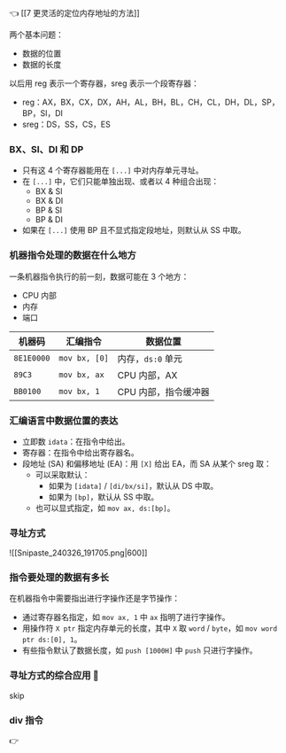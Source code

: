 👈 [[7 更灵活的定位内存地址的方法]]

两个基本问题：

- 数据的位置
- 数据的长度

以后用 reg 表示一个寄存器，sreg 表示一个段寄存器：

- reg：AX，BX，CX，DX，AH，AL，BH，BL，CH，CL，DH，DL，SP，BP，SI，DI
- sreg：DS，SS，CS，ES

### BX、SI、DI 和 DP

- 只有这 4 个寄存器能用在 `[...]` 中对内存单元寻址。
- 在 `[...]` 中，它们只能单独出现、或者以 4 种组合出现：
	- BX & SI
	- BX & DI
	- BP & SI
	- BP & DI
- 如果在 `[...]` 使用 BP 且不显式指定段地址，则默认从 SS 中取。

### 机器指令处理的数据在什么地方

一条机器指令执行的前一刻，数据可能在 3 个地方：

- CPU 内部
- 内存
- 端口

| 机器码        | 汇编指令          | 数据位置         |
| ---------- | ------------- | ------------ |
| `8E1E0000` | `mov bx, [0]` | 内存，`ds:0` 单元 |
| `89C3`     | `mov bx, ax`  | CPU 内部，AX    |
| `BB0100`   | `mov bx, 1`   | CPU 内部，指令缓冲器 |

### 汇编语言中数据位置的表达

- 立即数 `idata`：在指令中给出。
- 寄存器：在指令中给出寄存器名。
- 段地址 (SA) 和偏移地址 (EA)：用 `[X]` 给出 EA，而 SA 从某个 sreg 取：
	- 可以采取默认：
		- 如果为 `[idata]` / `[di/bx/si]`，默认从 DS 中取。
		- 如果为 `[bp]`，默认从 SS 中取。
	- 也可以显式指定，如 `mov ax, ds:[bp]`。

### 寻址方式

![[Snipaste_240326_191705.png|600]]

### 指令要处理的数据有多长

在机器指令中需要指出进行字操作还是字节操作：

- 通过寄存器名指定，如 `mov ax, 1` 中 `ax` 指明了进行字操作。
- 用操作符 `X ptr` 指定内存单元的长度，其中 `X` 取 `word` / `byte`，如 `mov word ptr ds:[0], 1`。
- 有些指令默认了数据长度，如 `push [1000H]` 中 `push` 只进行字操作。

### 寻址方式的综合应用 🚫

skip

### div 指令

👉 